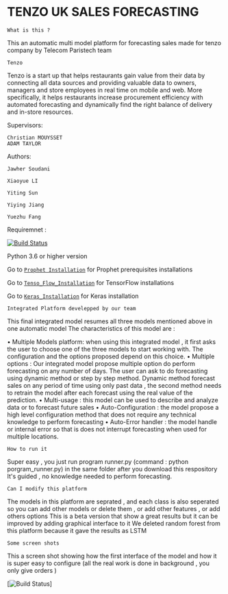 # TENZO UK SALES FORECASTING

```
What is this ?
```
This an automatic multi model platform for forecasting sales made for tenzo company by Telecom Paristech team

```
Tenzo
```

Tenzo is a start up that helps restaurants gain value from their data by connecting all data
sources and providing valuable data to owners, managers and store employees in real time
on mobile and web. More specifically, it helps restaurants increase procurement efficiency
with automated forecasting and dynamically find the right balance of delivery and in-store
resources.

Supervisors: 
```
Christian MOUYSSET
ADAM TAYLOR
```


Authors: 
```
Jawher Soudani

Xiaoyue LI

Yiting Sun

Yiying Jiang

Yuezhu Fang

```

Requiremnet :


[![Build Status](https://www.gotenzo.com/wp-content/themes/tenzo_new3/img/logo-big.png)](https://www.gotenzo.com/)

Python 3.6 or higher version


Go to [`Prophet Installation`](https://facebook.github.io/prophet/docs/installation.html) for Prophet prerequisites installations

Go to [`Tenso_Flow_Installation`](https://www.tensorflow.org/install/) for TensorFlow installations

Go to [`Keras_Installation`](https://keras.io/) for Keras installation



```
Integrated Platform develepped by our team
```

This final integrated model resumes all three models mentioned above in one automatic model
The characteristics of this model are :

• Multiple Models platform: when using this integrated model , it first asks the user
to choose one of the three models to start working with. The configuration and the
options proposed depend on this choice.
• Multiple options : Our integrated model propose multiple option do perform forecasting
on any number of days. The user can ask to do forecasting using dynamic method or
step by step method. Dynamic method forecast sales on any period of time using only
past data , the second method needs to retrain the model after each forecast using the
real value of the prediction.
• Multi-usage : this model can be used to describe and analyze data or to forecast future
sales
• Auto-Configuration : the model propose a high level configuration method that does
not require any technical knowledge to perform forecasting
• Auto-Error handler : the model handle or internal error so that is does not interrupt
forecasting when used for multiple locations.

```
How to run it
```

Super easy , you just run program runner.py  (command : python porgram_runner.py) in the same folder after you download this respository
It's guided , no knowledge needed to perform forecasting.

```
Can I modify this platform
```

The models in this platform are seprated , and each class is also seperated so you can add other models or delete them , or add other features , or add others options
This is a beta version that show a great results but it can be improved by adding graphical interface to it
We deleted random forest from this platform because it gave the results as LSTM

```
Some screen shots
```
This a screen shot showing how the first interface of the model and how it is super easy to configure (all the real work is done in background , you only give orders )


[![Build Status](https://lh4.googleusercontent.com/AY2JsOJEvDI975WUs9404OBxQZjM4zue1iXLCaAq-cG3acCXafjw0gm0MqZbpLnDG5cLPVAKQBqWeg=w1920-h928-rw)]

